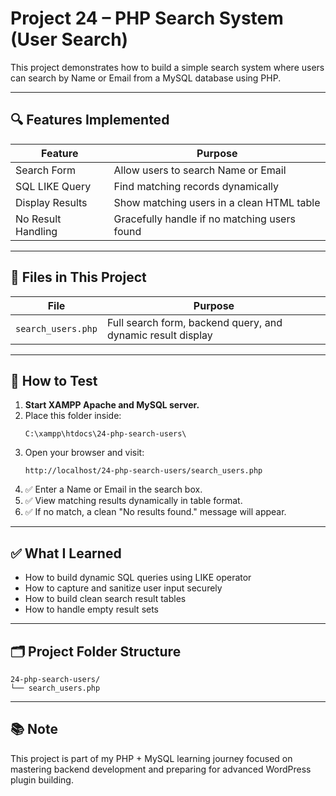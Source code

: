 # Project 24 – PHP Search System (User Search)

This project demonstrates how to build a simple search system where users can search by Name or Email from a MySQL database using PHP.

---

## 🔍 Features Implemented

| Feature | Purpose |
|---------|---------|
| Search Form | Allow users to search Name or Email |
| SQL LIKE Query | Find matching records dynamically |
| Display Results | Show matching users in a clean HTML table |
| No Result Handling | Gracefully handle if no matching users found |

---

## 📁 Files in This Project

| File | Purpose |
|------|---------|
| `search_users.php` | Full search form, backend query, and dynamic result display |

---

## 🧪 How to Test

1. **Start XAMPP Apache and MySQL server.**
2. Place this folder inside:
   ```
   C:\xampp\htdocs\24-php-search-users\
   ```
3. Open your browser and visit:
   ```
   http://localhost/24-php-search-users/search_users.php
   ```
4. ✅ Enter a Name or Email in the search box.
5. ✅ View matching results dynamically in table format.
6. ✅ If no match, a clean "No results found." message will appear.

---

## ✅ What I Learned

- How to build dynamic SQL queries using LIKE operator
- How to capture and sanitize user input securely
- How to build clean search result tables
- How to handle empty result sets

---

## 🗂 Project Folder Structure

```
24-php-search-users/
└── search_users.php
```

---

## 📚 Note

This project is part of my PHP + MySQL learning journey focused on mastering backend development and preparing for advanced WordPress plugin building.

